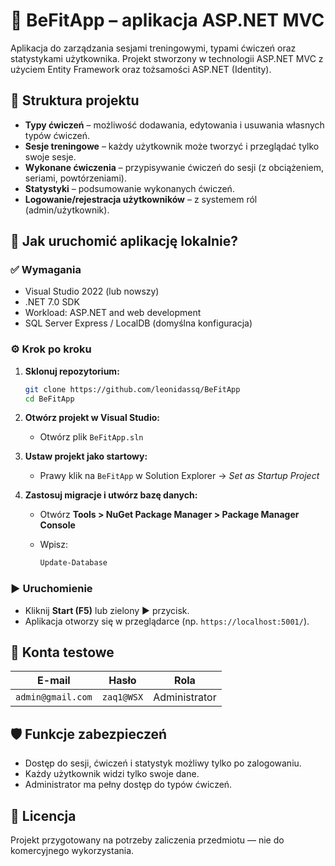 
# 💪 BeFitApp – aplikacja ASP.NET MVC

Aplikacja do zarządzania sesjami treningowymi, typami ćwiczeń oraz statystykami użytkownika. Projekt stworzony w technologii ASP.NET MVC z użyciem Entity Framework oraz tożsamości ASP.NET (Identity).

## 📁 Struktura projektu

- **Typy ćwiczeń** – możliwość dodawania, edytowania i usuwania własnych typów ćwiczeń.
- **Sesje treningowe** – każdy użytkownik może tworzyć i przeglądać tylko swoje sesje.
- **Wykonane ćwiczenia** – przypisywanie ćwiczeń do sesji (z obciążeniem, seriami, powtórzeniami).
- **Statystyki** – podsumowanie wykonanych ćwiczeń.
- **Logowanie/rejestracja użytkowników** – z systemem ról (admin/użytkownik).

## 🧪 Jak uruchomić aplikację lokalnie?

### ✅ Wymagania

- Visual Studio 2022 (lub nowszy)
- .NET 7.0 SDK
- Workload: ASP.NET and web development
- SQL Server Express / LocalDB (domyślna konfiguracja)

### ⚙️ Krok po kroku

1. **Sklonuj repozytorium:**

   ```bash
   git clone https://github.com/leonidassq/BeFitApp
   cd BeFitApp
   ```

2. **Otwórz projekt w Visual Studio:**

   - Otwórz plik `BeFitApp.sln`

3. **Ustaw projekt jako startowy:**

   - Prawy klik na `BeFitApp` w Solution Explorer → *Set as Startup Project*

4. **Zastosuj migracje i utwórz bazę danych:**

   - Otwórz **Tools > NuGet Package Manager > Package Manager Console**
   - Wpisz:

     ```powershell
     Update-Database
     ```

### ▶️ Uruchomienie

- Kliknij **Start (F5)** lub zielony ▶️ przycisk.
- Aplikacja otworzy się w przeglądarce (np. `https://localhost:5001/`).

## 👤 Konta testowe

| E-mail             | Hasło        | Rola         |
|--------------------|--------------|--------------|
| `admin@gmail.com`  | `zaq1@WSX`  | Administrator |

## 🛡️ Funkcje zabezpieczeń

- Dostęp do sesji, ćwiczeń i statystyk możliwy tylko po zalogowaniu.
- Każdy użytkownik widzi tylko swoje dane.
- Administrator ma pełny dostęp do typów ćwiczeń.

## 📄 Licencja

Projekt przygotowany na potrzeby zaliczenia przedmiotu — nie do komercyjnego wykorzystania.
